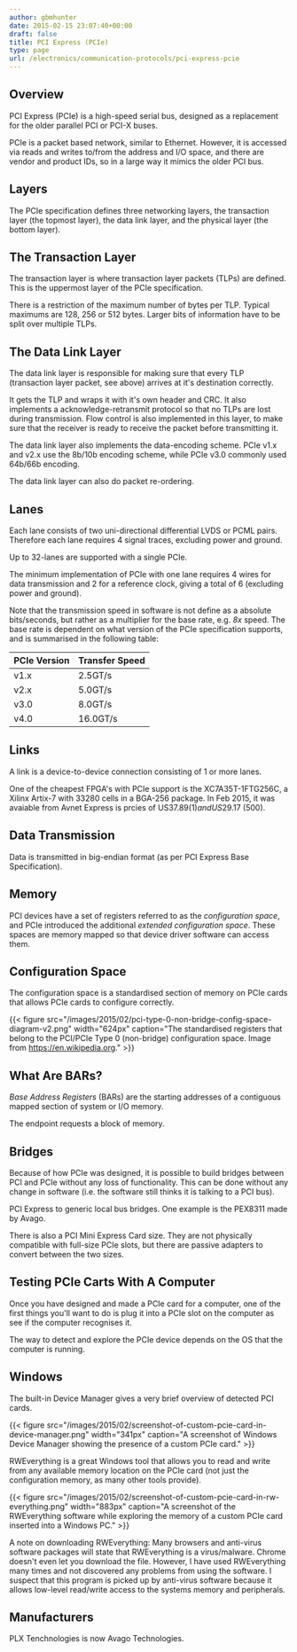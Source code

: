 ```yaml
---
author: gbmhunter
date: 2015-02-15 23:07:40+00:00
draft: false
title: PCI Express (PCIe)
type: page
url: /electronics/communication-protocols/pci-express-pcie
---
```


## Overview

PCI Express (PCIe) is a high-speed serial bus, designed as a replacement for the older parallel PCI or PCI-X buses.

PCIe is a packet based network, similar to Ethernet. However, it is accessed via reads and writes to/from the address and I/O space, and there are vendor and product IDs, so in a large way it mimics the older PCI bus.

## Layers

The PCIe specification defines three networking layers, the transaction layer (the topmost layer), the data link layer, and the physical layer (the bottom layer).

## The Transaction Layer

The transaction layer is where transaction layer packets (TLPs) are defined. This is the uppermost layer of the PCIe specification.

There is a restriction of the maximum number of bytes per TLP. Typical maximums are 128, 256 or 512 bytes. Larger bits of information have to be split over multiple TLPs.

## The Data Link Layer

The data link layer is responsible for making sure that every TLP (transaction layer packet, see above) arrives at it's destination correctly.

It gets the TLP and wraps it with it's own header and CRC. It also implements a acknowledge-retransmit protocol so that no TLPs are lost during transmission. Flow control is also implemented in this layer, to make sure that the receiver is ready to receive the packet before transmitting it.

The data link layer also implements the data-encoding scheme. PCIe v1.x and v2.x use the 8b/10b encoding scheme, while PCIe v3.0 commonly used 64b/66b encoding.

The data link layer can also do packet re-ordering.

## Lanes

Each lane consists of two uni-directional differential LVDS or PCML pairs. Therefore each lane requires 4 signal traces, excluding power and ground.

Up to 32-lanes are supported with a single PCIe.

The minimum implementation of PCIe with one lane requires 4 wires for data transmission and 2 for a reference clock, giving a total of 6 (excluding power and ground).

Note that the transmission speed in software is not define as a absolute bits/seconds, but rather as a multiplier for the base rate, e.g. _8x_ speed. The base rate is dependent on what version of the PCIe specification supports, and is summarised in the following table:

<table>
    <thead>
        <tr>
            <th>PCIe Version</th>
            <th>Transfer Speed</th>
        </tr>
    </thead>
    <tbody>
<tr >
<td >v1.x
</td>
<td >2.5GT/s
</td></tr><tr >
<td >v2.x
</td>
<td >5.0GT/s
</td></tr><tr >
<td >v3.0
</td>
<td >8.0GT/s
</td></tr><tr >
<td >v4.0
</td>
<td >16.0GT/s
</td></tr></tbody></table>

## Links

A link is a device-to-device connection consisting of 1 or more lanes.

One of the cheapest FPGA's with PCIe support is the XC7A35T-1FTG256C, a Xilinx Artix-7 with 33280 cells in a BGA-256 package. In Feb 2015, it was avaiable from Avnet Express is prcies of US$37.89 (1) and US$29.17 (500).

## Data Transmission

Data is transmitted in big-endian format (as per PCI Express Base Specification).

## Memory

PCI devices have a set of registers referred to as the _configuration space_, and PCIe introduced the additional _extended configuration space_. These spaces are memory mapped so that device driver software can access them.

## Configuration Space

The configuration space is a standardised section of memory on PCIe cards that allows PCIe cards to configure correctly.

{{< figure src="/images/2015/02/pci-type-0-non-bridge-config-space-diagram-v2.png" width="624px" caption="The standardised registers that belong to the PCI/PCIe Type 0 (non-bridge) configuration space. Image from https://en.wikipedia.org."  >}}

## What Are BARs?

_Base Address Registers_ (BARs) are the starting addresses of a contiguous mapped section of system or I/O memory.

The endpoint requests a block of memory.

## Bridges

Because of how PCIe was designed, it is possible to build bridges between PCI and PCIe without any loss of functionality. This can be done without any change in software (i.e. the software still thinks it is talking to a PCI bus).

PCI Express to generic local bus bridges. One example is the PEX8311 made by Avago.

There is also a PCI Mini Express Card size. They are not physically compatible with full-size PCIe slots, but there are passive adapters to convert between the two sizes.

## Testing PCIe Carts With A Computer

Once you have designed and made a PCIe card for a computer, one of the first things you'll want to do is plug it into a PCIe slot on the computer as see if the computer recognises it.

The way to detect and explore the PCIe device depends on the OS that the computer is running.

## Windows

The built-in Device Manager gives a very brief overview of detected PCI cards.

{{< figure src="/images/2015/02/screenshot-of-custom-pcie-card-in-device-manager.png" width="341px" caption="A screenshot of Windows Device Manager showing the presence of a custom PCIe card."  >}}

RWEverything is a great Windows tool that allows you to read and write from any available memory location on the PCIe card (not just the configuration memory, as many other tools provide).

{{< figure src="/images/2015/02/screenshot-of-custom-pcie-card-in-rw-everything.png" width="883px" caption="A screenshot of the RWEverything software while exploring the memory of a custom PCIe card inserted into a Windows PC."  >}}

A note on downloading RWEverything: Many browsers and anti-virus software packages will state that RWEverything is a virus/malware. Chrome doesn't even let you download the file. However, I have used RWEverything many times and not discovered any problems from using the software. I suspect that this program is picked up by anti-virus software because it allows low-level read/write access to the systems memory and peripherals.

## Manufacturers

PLX Tenchnologies is now Avago Technologies.
